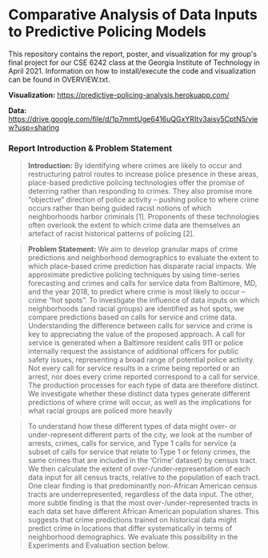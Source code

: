 # Comparative Analysis of Data Inputs to Predictive Policing Models

This repository contains the report, poster, and visualization for my group's final project for our CSE 6242 class at the Georgia Institute of Technology in April 2021. Information on how to install/execute the code and visualization can be found in OVERVIEW.txt.

**Visualization:** https://predictive-policing-analysis.herokuapp.com/

**Data:** https://drive.google.com/file/d/1p7mmtUge6416uQGxYRItv3aisv5CptN5/view?usp=sharing

### Report Introduction & Problem Statement

> **Introduction:** By identifying where crimes are likely to occur and restructuring patrol routes to increase police presence in these areas, place-based predictive policing technologies offer the promise of deterring rather than responding to crimes. They also promise more “objective” direction of police activity – pushing police to where crime occurs rather than being guided racist notions of which neighborhoods harbor criminals [1]. Proponents of these technologies often overlook the extent to which crime data are themselves an artefact of racist historical patterns of policing [2]. 

> **Problem Statement:** We aim to develop granular maps of crime predictions and neighborhood demographics to evaluate the extent to which place-based crime prediction has disparate racial impacts. We approximate predictive policing techniques by using time-series forecasting and crimes and calls for service data from Baltimore, MD, and the year 2018, to predict where crime is most likely to occur – crime “hot spots”. To investigate the influence of data inputs on which neighborhoods (and racial groups) are identified as hot spots, we compare predictions based on calls for service and crime data. 
> Understanding the difference between calls for service and crime is key to appreciating the value of the proposed approach. A call for service is generated when a Baltimore resident calls 911 or police internally request the assistance of additional officers for public safety issues, representing a broad range of potential police activity. Not every call for service results in a crime being reported or an arrest, nor does every crime reported correspond to a call for service. The production processes for each type of data are therefore distinct. We investigate whether these distinct data types generate different predictions of where crime will occur, as well as the implications for what racial groups are policed more heavily

> To understand how these different types of data might over- or under-represent different parts of the city, we look at the number of arrests, crimes, calls for service, and Type 1 calls for service (a subset of calls for service that relate to Type 1 or felony crimes, the same crimes that are included in the ‘Crime’ dataset) by census tract. We then calculate the extent of over-/under-representation of each data input for all census tracts, relative to the population of each tract. One clear finding is that predominantly non-African American census tracts are underrepresented, regardless of the data input. The other, more subtle finding is that the most over-/under-represented tracts in each data set have different African American population shares. This suggests that crime predictions trained on historical data might predict crime in locations that differ systematically in terms of neighborhood demographics. We evaluate this possibility in the Experiments and Evaluation section below.
